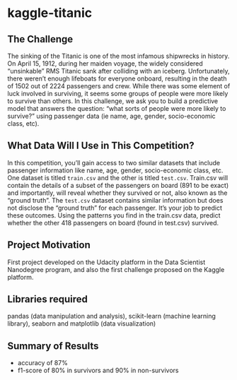 # kaggle-titanic

## The Challenge
The sinking of the Titanic is one of the most infamous shipwrecks in history.
On April 15, 1912, during her maiden voyage, the widely considered “unsinkable” RMS Titanic sank after colliding with an iceberg. Unfortunately, there weren’t enough lifeboats for everyone onboard, resulting in the death of 1502 out of 2224 passengers and crew.
While there was some element of luck involved in surviving, it seems some groups of people were more likely to survive than others.
In this challenge, we ask you to build a predictive model that answers the question: “what sorts of people were more likely to survive?” using passenger data (ie name, age, gender, socio-economic class, etc).

## What Data Will I Use in This Competition?
In this competition, you’ll gain access to two similar datasets that include passenger information like name, age, gender, socio-economic class, etc. One dataset is titled `train.csv` and the other is titled `test.csv`.
Train.csv will contain the details of a subset of the passengers on board (891 to be exact) and importantly, will reveal whether they survived or not, also known as the “ground truth”.
The `test.csv` dataset contains similar information but does not disclose the “ground truth” for each passenger. It’s your job to predict these outcomes.
Using the patterns you find in the train.csv data, predict whether the other 418 passengers on board (found in test.csv) survived.

## Project Motivation
First project developed on the Udacity platform in the Data Scientist Nanodegree program, and also the first challenge proposed on the Kaggle platform.

## Libraries required
pandas (data manipulation and analysis), scikit-learn (machine learning library), seaborn and matplotlib (data visualization)

## Summary of Results
- accuracy of 87%
- f1-score of 80% in survivors and 90% in non-survivors

